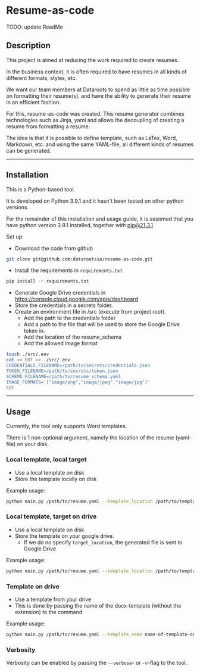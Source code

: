 # Resume-as-code

TODO: update ReadMe

## Description

This project is aimed at reducing the work required to create resumes.

In the business context, it is often required to have resumes in all kinds of different formats, styles, etc.

We want our team members at Dataroots to spend as little as time possible on formatting their resume(s), and have the ability to generate their resume in an efficient fashion.

For this, resume-as-code was created.
This resume generator combines technologies such as Jinja, yaml and allows the decoupling of creating a resume from formatting a resume.

The idea is that it is possible to define template, such as LaTex, Word, Markdown, etc. and using the same YAML-file, all different kinds of resumes can be generated.

---

## Installation

This is a Python-based tool.

It is developed on Python 3.9.1 and it hasn't been tested on other python versions.

For the remainder of this installation and usage guide, it is assomed that you have python version 3.9.1 installed, together with pip@21.3.1.

Set up:

- Download the code from github

```bash
git clone git@github.com:datarootsio/resume-as-code.git
```

- Install the requirements in `requirements.txt`

```bash
pip install -r requirements.txt
```

- Generate Google Drive credentials in https://console.cloud.google.com/apis/dashboard 
- Store the credentials in a secrets folder.
- Create an environment file in /src (execute from project root).
  - Add the path to the credentials folder
  - Add a path to the file that will be used to store the Google Drive token in.
  - Add the location of the resume_schema
  - Add the allowed image format

```bash
touch ./src/.env
cat << EOT >> ./src/.env
CREDENTIALS_FILENAME=/path/to/secrets/credentials.json
TOKEN_FILENAME=/path/to/secrets/token.json
SCHEMA_FILENAME=/path/to/resume_schema.yaml
IMAGE_FORMATS='["image/png","image/jpeg","image/jpg"]'
EOT
```

---

## Usage

Currently, the tool only supports Word templates.

There is 1 non-optional argument, namely the location of the resume (yaml-file) on your disk.

### Local template, local target

- Use a local template on disk
- Store the template locally on disk

Example usage:

```bash
python main.py /path/to/resume.yaml --template_location /path/to/template.docx --target_location /path/to/target.docx
```

### Local template, target on drive

- Use a local template on disk
- Store the template on your google drive.
  - If we do no specify `target_location`, the generated file is sent to Google Drive

Example usage:

```bash
python main.py /path/to/resume.yaml --template_location /path/to/template.docx
```

### Template on drive

- Use a template from your drive
- This is done by passing the name of the docx-template (without the extension) to the command

Example usage:

```bash
python main.py /path/to/resume.yaml --template_name name-of-template-on-drive
```

### Verbosity

Verbosity can be enabled by passing the `--verbose`- or `-v`-flag to the tool.
